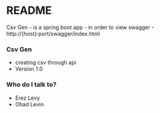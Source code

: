 # README #

Csv Gen - is a spring boot app - in order to view swagger - http://{host}:port/swagger/index.html

### Csv Gen ###

* creating csv through api
* Version 1.0


### Who do I talk to? ###
* Erez Levy
* Ohad Levin